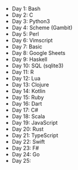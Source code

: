 - Day 1: Bash
- Day 2: C
- Day 3: Python3
- Day 4: Scheme (Gambit)
- Day 5: Perl
- Day 6: Vimscript
- Day 7: Basic
- Day 8: Google Sheets
- Day 9: Haskell
- Day 10: SQL (sqlite3)
- Day 11: R
- Day 12: Lua
- Day 13: Clojure
- Day 14: Kotlin
- Day 15: Ruby
- Day 16: Dart
- Day 17: C#
- Day 18: Scala
- Day 19: JavaScript
- Day 20: Rust
- Day 21: TypeScript
- Day 22: Swift
- Day 23: F#
- Day 24: Go
- Day 25:
